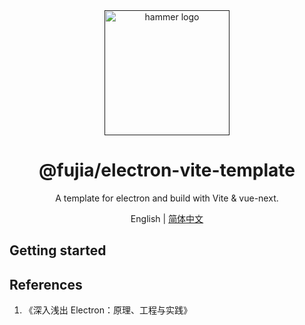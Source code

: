 <div align="center">
  <a href="" target="_blank">
    <img alt="hammer logo" width="200" src="https://static-images-1305792369.cos.ap-shanghai.myqcloud.com/hammer.svg"/>
  </a>
</div>

<div align="center">
  <h1>@fujia/electron-vite-template</h1>
</div>

<div align="center">

A template for electron and build with Vite & vue-next.

</div>

<div align="center">

English | [简体中文](./README.zh-CN.md)

</div>

## Getting started

## References

1. 《深入浅出 Electron：原理、工程与实践》
